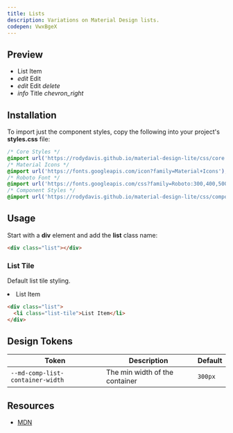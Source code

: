 ```yaml
---
title: Lists
description: Variations on Material Design lists.
codepen: VwxBgeX
---
```


## Preview

<div class="preview">
  <ul class="list">
    <li class="list-tile">List Item</li>
    <li class="list-tile">
      <i class="leading material-icons">edit</i>
      <span class="title">Edit</span>
    </li>
    <li class="list-tile">
      <i class="leading material-icons">edit</i>
      <span class="title">Edit</span>
      <i class="trailing material-icons">delete</i>
    </li>
    <div class="divider"></div>
    <li class="list-tile">
      <i class="leading material-icons">info</i>
      <span class="title">Title</span>
      <i class="trailing material-icons">chevron_right</i>
    </li>
  </ul>
</div>

## Installation

To import just the component styles, copy the following into your project's **styles.css** file:

```css
/* Core Styles */
@import url('https://rodydavis.github.io/material-design-lite/css/core.css');
/* Material Icons */
@import url('https://fonts.googleapis.com/icon?family=Material+Icons');
/* Roboto Font */
@import url('https://fonts.googleapis.com/css?family=Roboto:300,400,500,700&amp;display=swap');
/* Component Styles */
@import url('https://rodydavis.github.io/material-design-lite/css/components/list/style.css');
```

## Usage

Start with a **div** element and add the **list** class name:

```html
<div class="list"></div>
```

### List Tile

Default list tile styling.

<div class="preview">
  <div class="list">
    <li class="list-tile">List Item</li>
  </div>
</div>

```html
<div class="list">
  <li class="list-tile">List Item</li>
</div>
```

## Design Tokens

| Token                                | Description                 | Default                                                                                                   |
|--------------------------------------|-----------------------------|-----------------------------------------------------------------------------------------------------------|
| `--md-comp-list-container-width`  | The min width of the container  | `300px`                                                                                                    |

## Resources

- [MDN](https://developer.mozilla.org/en-US/docs/Web/HTML/Element/ul)
